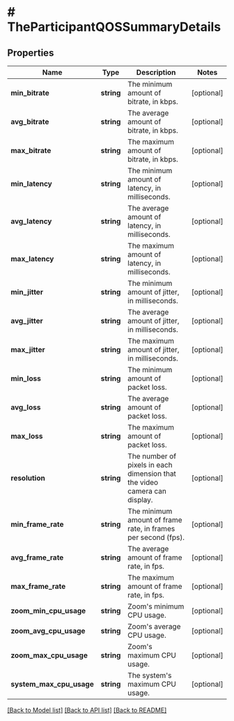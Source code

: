 # # TheParticipantQOSSummaryDetails

## Properties

Name | Type | Description | Notes
------------ | ------------- | ------------- | -------------
**min_bitrate** | **string** | The minimum amount of bitrate, in kbps. | [optional]
**avg_bitrate** | **string** | The average amount of bitrate, in kbps. | [optional]
**max_bitrate** | **string** | The maximum amount of bitrate, in kbps. | [optional]
**min_latency** | **string** | The minimum amount of latency, in milliseconds. | [optional]
**avg_latency** | **string** | The average amount of latency, in milliseconds. | [optional]
**max_latency** | **string** | The maximum amount of latency, in milliseconds. | [optional]
**min_jitter** | **string** | The minimum amount of jitter, in milliseconds. | [optional]
**avg_jitter** | **string** | The average amount of jitter, in milliseconds. | [optional]
**max_jitter** | **string** | The maximum amount of jitter, in milliseconds. | [optional]
**min_loss** | **string** | The minimum amount of packet loss. | [optional]
**avg_loss** | **string** | The average amount of packet loss. | [optional]
**max_loss** | **string** | The maximum amount of packet loss. | [optional]
**resolution** | **string** | The number of pixels in each dimension that the video camera can display. | [optional]
**min_frame_rate** | **string** | The minimum amount of frame rate, in frames per second (fps). | [optional]
**avg_frame_rate** | **string** | The average amount of frame rate, in fps. | [optional]
**max_frame_rate** | **string** | The maximum amount of frame rate, in fps. | [optional]
**zoom_min_cpu_usage** | **string** | Zoom&#39;s minimum CPU usage. | [optional]
**zoom_avg_cpu_usage** | **string** | Zoom&#39;s average CPU usage. | [optional]
**zoom_max_cpu_usage** | **string** | Zoom&#39;s maximum CPU usage. | [optional]
**system_max_cpu_usage** | **string** | The system&#39;s maximum CPU usage. | [optional]

[[Back to Model list]](../../README.md#models) [[Back to API list]](../../README.md#endpoints) [[Back to README]](../../README.md)
